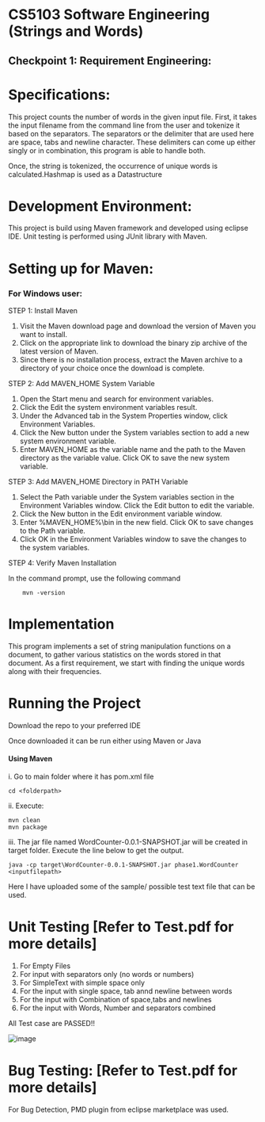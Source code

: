 # CS5103 Software Engineering (Strings and Words)

## Checkpoint 1:  Requirement Engineering:


Specifications:
==============
 
This project counts the number of words in the given input file. First, it takes the input filename from the command line from the user and tokenize it based on the separators. The separators or the delimiter that are used here are space, tabs and newline character. These delimiters can come up either singly or in combination, this program is able to handle both.

Once, the string is tokenized, the occurrence of unique words is calculated.Hashmap is used as a Datastructure


Development Environment:
========================

This project is build using Maven framework and developed using eclipse IDE. Unit testing is performed using JUnit library with Maven.

Setting up for Maven:
================
### For Windows user:

STEP 1: Install Maven

  1. Visit the Maven download page and download the version of Maven you want to install. 
  2. Click on the appropriate link to download the binary zip archive of the latest version of Maven.
  3. Since there is no installation process, extract the Maven archive to a directory of your choice once the download is complete.

 
STEP 2: Add MAVEN_HOME System Variable

  1. Open the Start menu and search for environment variables.
  2. Click the Edit the system environment variables result.
  3. Under the Advanced tab in the System Properties window, click Environment Variables.
  4. Click the New button under the System variables section to add a new system environment variable.
  5. Enter MAVEN_HOME as the variable name and the path to the Maven directory as the variable value. Click OK to save the new system variable.

STEP 3: Add MAVEN_HOME Directory in PATH Variable

  1. Select the Path variable under the System variables section in the Environment Variables window. Click the Edit button to edit the variable.
  2. Click the New button in the Edit environment variable window.
  3. Enter %MAVEN_HOME%\bin in the new field. Click OK to save changes to the Path variable.
  4. Click OK in the Environment Variables window to save the changes to the system variables.


STEP 4: Verify Maven Installation

  In the command prompt, use the following command 
        
        mvn -version


Implementation
==============
This program implements a set of string manipulation functions on a document, to gather various statistics on the words stored in that document. As a first   requirement, we start with finding the unique words along with their frequencies.

Running the Project
===================
  Download the repo to your preferred IDE
 
  Once downloaded it can be run either using Maven or Java

#### Using Maven

  i. Go to main folder where it has pom.xml file
  
  	cd <folderpath>

  ii. Execute:
    		
	mvn clean
 	mvn package

  iii. The jar file named WordCounter-0.0.1-SNAPSHOT.jar will be created in target folder. Execute the line below to get the output.
  
  	java -cp target\WordCounter-0.0.1-SNAPSHOT.jar phase1.WordCounter <inputfilepath>

Here I have uploaded some of the sample/ possible test text file that can be used.

Unit Testing [Refer to Test.pdf for more details]
============
1. For Empty Files
2. For input with separators only (no words or numbers)
3. For SimpleText with simple space only
4. For the input with single space, tab annd newline between words
5. For the input with Combination of space,tabs and newlines
6. For the input with Words, Number and separators combined

All Test case are PASSED!!

![image](https://user-images.githubusercontent.com/91647704/224465650-7d6451f3-964e-4c7b-a91f-26da25c3a111.png)

Bug Testing: [Refer to Test.pdf for more details]
===========
For Bug Detection, PMD plugin from eclipse marketplace was used.

